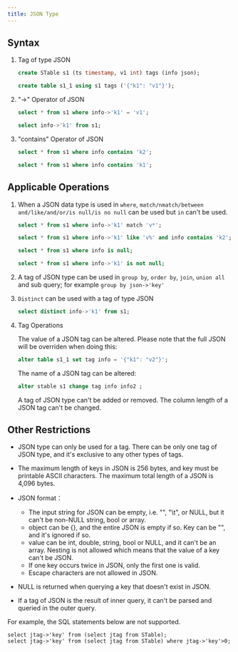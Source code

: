 ```yaml
---
title: JSON Type
---
```


## Syntax

1. Tag of type JSON

   ```sql
   create STable s1 (ts timestamp, v1 int) tags (info json);

   create table s1_1 using s1 tags ('{"k1": "v1"}');
   ```

2. "->" Operator of JSON

   ```sql
   select * from s1 where info->'k1' = 'v1';

   select info->'k1' from s1;
   ```

3. "contains" Operator of JSON

   ```sql
   select * from s1 where info contains 'k2';

   select * from s1 where info contains 'k1';
   ```

## Applicable Operations

1. When a JSON data type is used in `where`, `match/nmatch/between and/like/and/or/is null/is no null` can be used but `in` can't be used.

   ```sql
   select * from s1 where info->'k1' match 'v*';

   select * from s1 where info->'k1' like 'v%' and info contains 'k2';

   select * from s1 where info is null;

   select * from s1 where info->'k1' is not null;
   ```

2. A tag of JSON type can be used in `group by`, `order by`, `join`, `union all` and sub query; for example `group by json->'key'`

3. `Distinct` can be used with a tag of type JSON

   ```sql
   select distinct info->'k1' from s1;
   ```

4. Tag Operations

   The value of a JSON tag can be altered. Please note that the full JSON will be overriden when doing this:
   
   ```sql
   alter table s1_1 set tag info = '{"k1": "v2"}';
   ```

   The name of a JSON tag can be altered:

   ```sql
   alter stable s1 change tag info info2 ;
   ```

   A tag of JSON type can't be added or removed. The column length of a JSON tag can't be changed.


## Other Restrictions

- JSON type can only be used for a tag. There can be only one tag of JSON type, and it's exclusive to any other types of tags.

- The maximum length of keys in JSON is 256 bytes, and key must be printable ASCII characters. The maximum total length of a JSON is 4,096 bytes.

- JSON format：

  - The input string for JSON can be empty, i.e. "", "\t", or NULL, but it can't be non-NULL string, bool or array.
  - object can be {}, and the entire JSON is empty if so. Key can be "", and it's ignored if so.
  - value can be int, double, string, bool or NULL, and it can't be an array. Nesting is not allowed which means that the value of a key can't be JSON.
  - If one key occurs twice in JSON, only the first one is valid.
  - Escape characters are not allowed in JSON.

- NULL is returned when querying a key that doesn't exist in JSON.

- If a tag of JSON is the result of inner query, it can't be parsed and queried in the outer query.

For example, the SQL statements below are not supported.

```sql;
select jtag->'key' from (select jtag from STable);
select jtag->'key' from (select jtag from STable) where jtag->'key'>0;
```
